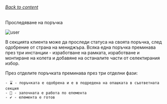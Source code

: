 ###### [Back to content](/README.md)

Проследяване на поръчка

![user](https://github.com/airfanBG/SoftuniBMX/assets/693307/3bcd9b6b-d27f-4d0e-8767-b868eee5f863)

В секцията клиента може да проследи статуса на своята поръчка, след одобрение от страна на мениджъра.
Всяка една поръчка преминава през три инстанции - изработване на рамката, изработване и монтиране на колета и добавяне на останалите части от селектирания избор.

През отделите поръчката преминава през три отделни фази:

    - ⌛ - поръчката е одобрена и е в подредена на опашката в съответната секция
    - 🔨 - започната е работа по елемента
    - ✔ - елемента е готов
